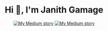 <div align="center">
<h1 align="center">Hi 👋, I'm Janith Gamage</h1> 

[![My Medium story](https://medium-snippet-dc633c4f39a0.herokuapp.com/api/article.svg?username=@@anithgamage1.ed)](#)
[![My Medium story](https://medium-snippet-dc633c4f39a0.herokuapp.com/api/article.svg?username=@codescaptain&index=0&source=dev_to)](#)

</div> 
